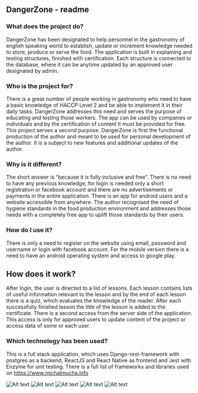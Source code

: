 ## DangerZone - readme

### What does the project do?

DangerZone has been designated to help personnel in the gastronomy of english speaking world to establish, update or increment knowledge needed to store, produce or serve the food. The application is built in explaining and testing structures, finished with certification. Each structure is connected to the database, where it can be anytime updated by an approved user designated by admin.

### Who is the project for?

There is a great number of people working in gastronomy who need to have a basic knowledge of HACCP Level 2 and be able to implement it in their daily tasks. DangerZone addresses this need and serves the purpose of educating and testing those workers. The app can be used by companies or individuals and by the certification of content it must be provided for free.
This project serves a second purpose. DangerZone is first the functional production of the author and meant to be used for personal development of the author. It is a subject to new features and additional updates of the author.

### Why is it different?

The short answer is “because it is fully inclusive and free”. There is no need to have any previous knowledge, for login is needed only a short registration or facebook account and there are no advertisements or payments in the entire application. There is an app for android users and a website accessible from anywhere.
The author recognised the need of hygiene standards in the food production environment and addresses those needs with a completely free app to uplift those standards by their users.

### How do I use it?

There is only a need to register on the website using email, password and username or login with facebook account. For the mobile version there is a need to have an android operating system and access to google play.

## How does it work?

After login, the user is directed to a list of lessons. Each lesson contains lists of useful information relevant to the lesson and by the end of each lesson there is a quiz, which evaluates the knowledge of the reader. After each successfully finished lesson the title of the lesson is added to the certificate.
There is a second access from the server side of the application. This access is only for approved users to update content of the project or access data of some or each user.

### Which technology has been used?

This is a full stack application, which uses Django-rest-framework with postgres as a backend, ReactJS and React Native as frontend and Jest with Enzyme for unit testing. There is a full list of frameworks and libraries used on https://www.michalmucha.info

![Alt text](./assets/DZMobileSlide1.jpg?v=4&s=200 "Title")
![Alt text](./assets/DZMobileSlide2.jpg?raw=true "Title")
![Alt text](./assets/DZMobileSlide3.jpg?raw=true "Title")
![Alt text](./assets/DZMobileSlide4.jpg?raw=true "Title")
![Alt text](./assets/DZMobileSlide5.jpg?raw=true "Title")
